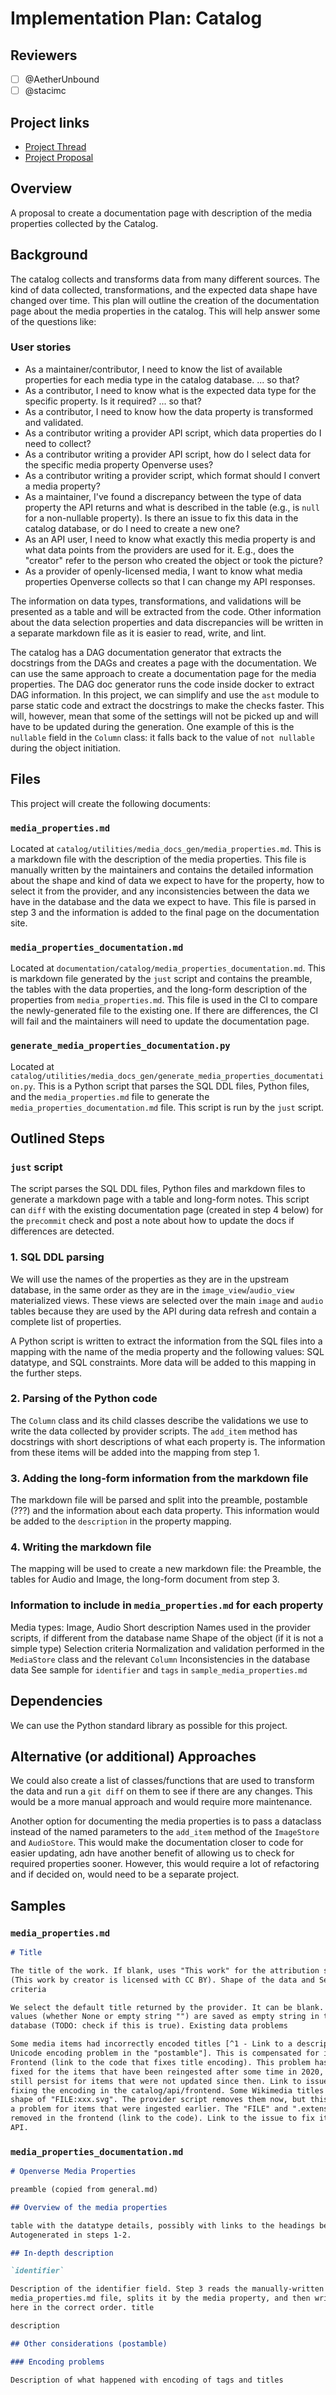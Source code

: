 # Implementation Plan: Catalog

<!-- See the implementation plan guide for more information: https://github.com/WordPress/openverse/tree/19791f51c063d0979112f4b9f4eeace04c8cf5ff/docs/projects#implementation-plans-status-in-rfc -->
<!-- This template is exhaustive and may include sections which aren't relevant to your project. Feel free to remove any sections which would not be useful to have. -->

## Reviewers

<!-- Choose two people at your discretion who make sense to review this based on their existing expertise. Check in to make sure folks aren't currently reviewing more than one other proposal or RFC. -->

- [ ] @AetherUnbound
- [ ] @stacimc

## Project links

<!-- Enumerate any references to other documents/pages, including milestones and other plans -->

- [Project Thread](https://github.com/WordPress/openverse/issues/412)
- [Project Proposal](https://docs.openverse.org/projects/proposals/document_all_media_properties/20230307-project_proposal.html#description)

## Overview

<!-- A brief one or two sentence overview of the implementation being described. -->

A proposal to create a documentation page with description of the media
properties collected by the Catalog.

## Background

The catalog collects and transforms data from many different sources. The kind
of data collected, transformations, and the expected data shape have changed
over time. This plan will outline the creation of the documentation page about
the media properties in the catalog. This will help answer some of the questions
like:

### User stories

- As a maintainer/contributor, I need to know the list of available properties
  for each media type in the catalog database. ... so that?
- As a contributor, I need to know what is the expected data type for the
  specific property. Is it required? ... so that?
- As a contributor, I need to know how the data property is transformed and
  validated.
- As a contributor writing a provider API script, which data properties do I
  need to collect?
- As a contributor writing a provider API script, how do I select data for the
  specific media property Openverse uses?
- As a contributor writing a provider script, which format should I convert a
  media property?
- As a maintainer, I've found a discrepancy between the type of data property
  the API returns and what is described in the table (e.g., is `null` for a
  non-nullable property). Is there an issue to fix this data in the catalog
  database, or do I need to create a new one?
- As an API user, I need to know what exactly this media property is and what
  data points from the providers are used for it. E.g., does the "creator" refer
  to the person who created the object or took the picture?
- As a provider of openly-licensed media, I want to know what media properties
  Openverse collects so that I can change my API responses.

The information on data types, transformations, and validations will be
presented as a table and will be extracted from the code. Other information
about the data selection properties and data discrepancies will be written in a
separate markdown file as it is easier to read, write, and lint.

The catalog has a DAG documentation generator that extracts the docstrings from
the DAGs and creates a page with the documentation. We can use the same approach
to create a documentation page for the media properties. The DAG doc generator
runs the code inside docker to extract DAG information. In this project, we can
simplify and use the `ast` module to parse static code and extract the
docstrings to make the checks faster. This will, however, mean that some of the
settings will not be picked up and will have to be updated during the
generation. One example of this is the `nullable` field in the `Column` class:
it falls back to the value of `not nullable` during the object initiation.

## Files

This project will create the following documents:

### `media_properties.md`

Located at `catalog/utilities/media_docs_gen/media_properties.md`. This is a
markdown file with the description of the media properties. This file is
manually written by the maintainers and contains the detailed information about
the shape and kind of data we expect to have for the property, how to select it
from the provider, and any inconsistencies between the data we have in the
database and the data we expect to have. This file is parsed in step 3 and the
information is added to the final page on the documentation site.

### `media_properties_documentation.md`

Located at `documentation/catalog/media_properties_documentation.md`. This is
markdown file generated by the `just` script and contains the preamble, the
tables with the data properties, and the long-form description of the properties
from `media_properties.md`. This file is used in the CI to compare the
newly-generated file to the existing one. If there are differences, the CI will
fail and the maintainers will need to update the documentation page.

### `generate_media_properties_documentation.py`

Located at
`catalog/utilities/media_docs_gen/generate_media_properties_documentation.py`.
This is a Python script that parses the SQL DDL files, Python files, and the
`media_properties.md` file to generate the `media_properties_documentation.md`
file. This script is run by the `just` script.

## Outlined Steps

### `just` script

The script parses the SQL DDL files, Python files and markdown files to generate
a markdown page with a table and long-form notes. This script can `diff` with
the existing documentation page (created in step 4 below) for the `precommit`
check and post a note about how to update the docs if differences are detected.

### 1. SQL DDL parsing

We will use the names of the properties as they are in the upstream database, in
the same order as they are in the `image_view`/`audio_view` materialized views.
These views are selected over the main `image` and `audio` tables because they
are used by the API during data refresh and contain a complete list of
properties.

A Python script is written to extract the information from the SQL files into a
mapping with the name of the media property and the following values: SQL
datatype, and SQL constraints. More data will be added to this mapping in the
further steps.

### 2. Parsing of the Python code

The `Column` class and its child classes describe the validations we use to
write the data collected by provider scripts. The `add_item` method has
docstrings with short descriptions of what each property is. The information
from these items will be added into the mapping from step 1.

### 3. Adding the long-form information from the markdown file

The markdown file will be parsed and split into the preamble, postamble (???)
and the information about each data property. This information would be added to
the `description` in the property mapping.

### 4. Writing the markdown file

The mapping will be used to create a new markdown file: the Preamble, the tables
for Audio and Image, the long-form document from step 3.

### Information to include in `media_properties.md` for each property

Media types: Image, Audio Short description Names used in the provider scripts,
if different from the database name Shape of the object (if it is not a simple
type) Selection criteria Normalization and validation performed in the
`MediaStore` class and the relevant `Column` Inconsistencies in the database
data See sample for `identifier` and `tags` in `sample_media_properties.md`

## Dependencies

We can use the Python standard library as possible for this project.

## Alternative (or additional) Approaches

We could also create a list of classes/functions that are used to transform the
data and run a `git diff` on them to see if there are any changes. This would be
a more manual approach and would require more maintenance.

Another option for documenting the media properties is to pass a dataclass
instead of the named parameters to the `add_item` method of the `ImageStore` and
`AudioStore`. This would make the documentation closer to code for easier
updating, adn have another benefit of allowing us to check for required
properties sooner. However, this would require a lot of refactoring and if
decided on, would need to be a separate project.

## Samples

### `media_properties.md`

```markdown
# Title

The title of the work. If blank, uses "This work" for the attribution sentence
(This work by creator is licensed with CC BY). Shape of the data and Selection
criteria

We select the default title returned by the provider. It can be blank. Blank
values (whether None or empty string "") are saved as empty string in the
database (TODO: check if this is true). Existing data problems

Some media items had incorrectly encoded titles [^1 - Link to a description of
Unicode encoding problem in the "postamble"]. This is compensated for in the
Frontend (link to the code that fixes title encoding). This problem has been
fixed for the items that have been reingested after some time in 2020, but might
still persist for items that were not updated since then. Link to issues for
fixing the encoding in the catalog/api/frontend. Some Wikimedia titles have a
shape of "FILE:xxx.svg". The provider script removes them now, but this is still
a problem for items that were ingested earlier. The "FILE" and ".extension" are
removed in the frontend (link to the code). Link to the issue to fix it in the
API.
```

### `media_properties_documentation.md`

```markdown
# Openverse Media Properties

preamble (copied from general.md)

## Overview of the media properties

table with the datatype details, possibly with links to the headings below.
Autogenerated in steps 1-2.

## In-depth description

`identifier`

Description of the identifier field. Step 3 reads the manually-written
media_properties.md file, splits it by the media property, and then writes it
here in the correct order. title

description

## Other considerations (postamble)

### Encoding problems

Description of what happened with encoding of tags and titles
```
